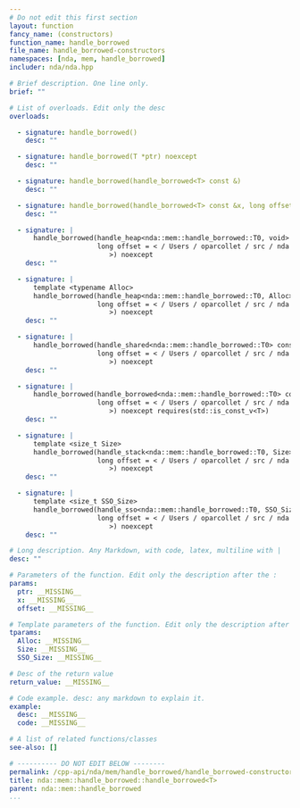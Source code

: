 ```yaml
---
# Do not edit this first section
layout: function
fancy_name: (constructors)
function_name: handle_borrowed
file_name: handle_borrowed-constructors
namespaces: [nda, mem, handle_borrowed]
includer: nda/nda.hpp

# Brief description. One line only.
brief: ""

# List of overloads. Edit only the desc
overloads:

  - signature: handle_borrowed()
    desc: ""

  - signature: handle_borrowed(T *ptr) noexcept
    desc: ""

  - signature: handle_borrowed(handle_borrowed<T> const &)
    desc: ""

  - signature: handle_borrowed(handle_borrowed<T> const &x, long offset) noexcept
    desc: ""

  - signature: |
      handle_borrowed(handle_heap<nda::mem::handle_borrowed::T0, void> const &x,
                      long offset = < / Users / oparcollet / src / nda / c++ / nda / storage /./ handle.hpp : 632 : 67
                         >) noexcept
    desc: ""

  - signature: |
      template <typename Alloc> 
      handle_borrowed(handle_heap<nda::mem::handle_borrowed::T0, Alloc> const &x,
                      long offset = < / Users / oparcollet / src / nda / c++ / nda / storage /./ handle.hpp : 635 : 68
                         >) noexcept
    desc: ""

  - signature: |
      handle_borrowed(handle_shared<nda::mem::handle_borrowed::T0> const &x,
                      long offset = < / Users / oparcollet / src / nda / c++ / nda / storage /./ handle.hpp : 637 : 63
                         >) noexcept
    desc: ""

  - signature: |
      handle_borrowed(handle_borrowed<nda::mem::handle_borrowed::T0> const &x,
                      long offset = < / Users / oparcollet / src / nda / c++ / nda / storage /./ handle.hpp : 638 : 65
                         >) noexcept requires(std::is_const_v<T>)
    desc: ""

  - signature: |
      template <size_t Size> 
      handle_borrowed(handle_stack<nda::mem::handle_borrowed::T0, Size> const &x,
                      long offset = < / Users / oparcollet / src / nda / c++ / nda / storage /./ handle.hpp : 641 : 68
                         >) noexcept
    desc: ""

  - signature: |
      template <size_t SSO_Size> 
      handle_borrowed(handle_sso<nda::mem::handle_borrowed::T0, SSO_Size> const &x,
                      long offset = < / Users / oparcollet / src / nda / c++ / nda / storage /./ handle.hpp : 644 : 70
                         >) noexcept
    desc: ""

# Long description. Any Markdown, with code, latex, multiline with |
desc: ""

# Parameters of the function. Edit only the description after the :
params:
  ptr: __MISSING__
  x: __MISSING__
  offset: __MISSING__

# Template parameters of the function. Edit only the description after the :
tparams:
  Alloc: __MISSING__
  Size: __MISSING__
  SSO_Size: __MISSING__

# Desc of the return value
return_value: __MISSING__

# Code example. desc: any markdown to explain it.
example:
  desc: __MISSING__
  code: __MISSING__

# A list of related functions/classes
see-also: []

# ---------- DO NOT EDIT BELOW --------
permalink: /cpp-api/nda/mem/handle_borrowed/handle_borrowed-constructors
title: nda::mem::handle_borrowed::handle_borrowed<T>
parent: nda::mem::handle_borrowed
...
```


